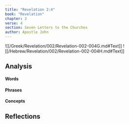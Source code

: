 ```yaml
---
title: "Revelation 2:4"
book: "Revelation"
chapter: 2
verse: 4
section: Seven Letters to the Churches
author: Apostle John
---
```

![[/Greek/Revelation/002/Revelation-002-004G.md#Text]]
![[/Hebrew/Revelation/002/Revelation-002-004H.md#Text]]

## Analysis

#### Words

#### Phrases

#### Concepts

## Reflections
